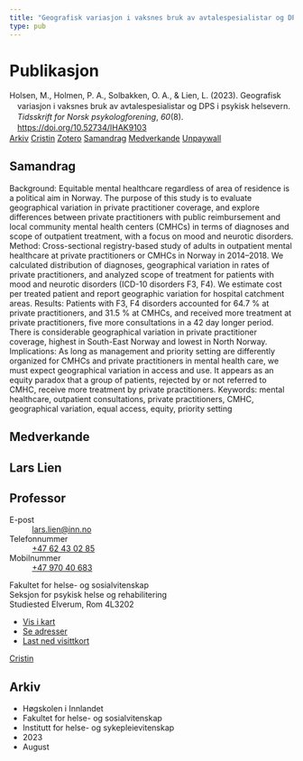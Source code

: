 ```yaml
---
title: "Geografisk variasjon i vaksnes bruk av avtalespesialistar og DPS i psykisk helsevern"
type: pub
---
```

<h1>Publikasjon</h1>
<article id="csl-bib-container-EDY3TFNC" class="csl-bib-container">
  <div class="csl-bib-body" style="line-height: 1.35; padding-left: 1em; text-indent:-1em;">
  <div class="csl-entry">Holsen, M., Holmen, P. A., Solbakken, O. A., &amp; Lien, L. (2023). Geografisk variasjon i vaksnes bruk av avtalespesialistar og DPS i psykisk helsevern. <i>Tidsskrift for Norsk psykologforening</i>, <i>60</i>(8). <a href="https://doi.org/10.52734/IHAK9103">https://doi.org/10.52734/IHAK9103</a></div>
</div>
  <div class="csl-bib-buttons">
    <a href="#taxonomy-article-EDY3TFNC" class="csl-bib-button">Arkiv</a>
    <a href="https://app.cristin.no/results/show.jsf?id=2167579" alt="Cristin URL" class="csl-bib-button">Cristin</a>
    <a href="http://zotero.org/groups/5022929/items/EDY3TFNC" alt="Zotero URL" class="csl-bib-button">Zotero</a>
    <a href="#abstract-article-EDY3TFNC" class="csl-bib-button">Samandrag</a>
    <a href="#contributors-article-EDY3TFNC" class="csl-bib-button">Medverkande</a>
    <a href="https://psykologtidsskriftet.no/node/25954/pdf" class="csl-bib-button">Unpaywall</a>
  </div>
  <div id="csl-bib-meta-container-EDY3TFNC"></div>
</article>
<div id="csl-bib-meta-EDY3TFNC" class="csl-bib-meta">
  <article id="abstract-article-EDY3TFNC" class="abstract-article">
    <h1>Samandrag</h1>
    Background: Equitable mental healthcare regardless of area of residence is a political aim in Norway. The purpose of this study is to evaluate geographical variation in private practitioner coverage, and explore differences between private practitioners with public reimbursement and local community mental health centers (CMHCs) in terms of diagnoses and scope of outpatient treatment, with a focus on mood and neurotic disorders. Method: Cross-sectional registry-based study of adults in outpatient mental healthcare at private practitioners or CMHCs in Norway in 2014–2018. We calculated distribution of diagnoses, geographical variation in rates of private practitioners, and analyzed scope of treatment for patients with mood and neurotic disorders (ICD-10 disorders F3, F4). We estimate cost per treated patient and report geographic variation for hospital catchment areas. Results: Patients with F3, F4 disorders accounted for 64.7 % at private practitioners, and 31.5 % at CMHCs, and received more treatment at private practitioners, five more consultations in a 42 day longer period. There is considerable geographical variation in private practitioner coverage, highest in South-East Norway and lowest in North Norway. Implications: As long as management and priority setting are differently organized for CMHCs and private practitioners in mental health care, we must expect geographical variation in access and use. It appears as an equity paradox that a group of patients, rejected by or not referred to CMHC, receive more treatment by private practitioners. Keywords: mental healthcare, outpatient consultations, private practitioners, CMHC, geographical variation, equal access, equity, priority setting
  </article>
  <article id="contributors-article-EDY3TFNC" class="contributors-article">
    <h1>Medverkande</h1>
    <div class="personas">
<div class="vrtx-hinn-person-card">
<div class="photo">
<i class="lar la-user-circle missing-person"></i>
</div>
<div class="info">
<hgroup><h1>Lars Lien</h1>
<h2>Professor</h2>
</hgroup><dl>
<dt>E-post</dt>
<dd>
<a href="mailto:lars.lien@inn.no">lars.lien@inn.no</a>
</dd>
<dt>Telefonnummer</dt>
<dd><a href="tel:+4762430285">
+47 62 43 02 85
</a></dd>
<dt>Mobilnummer</dt>
<dd><a href="tel:+4797040683">
+47 970 40 683
</a></dd>
</dl>
<p>
Fakultet for helse- og sosialvitenskap<br>
Seksjon for psykisk helse og rehabilitering<br>
Studiested Elverum,
Rom 4L3202
</p>
<ul class="vrtx-hinn-links">
<li><a href="https://www.google.com/maps?q=60.88177,11.53669">Vis i kart</a></li>
<li><a href="https://www.inn.no/finn-en-ansatt/lars-lien.html#vrtx-hinn-addresses">Se adresser</a></li>
<li><a href="https://www.inn.no/finn-en-ansatt/lars-lien.html?vrtx=vcf">Last ned visittkort</a></li>
</ul>
</div>
</div>
<a href="https://app.cristin.no/persons/show.jsf?id=14287" alt="Cristin URL" class="personas-cristin">Cristin</a>
</div>
  </article>
  <article id="taxonomy-article-EDY3TFNC" class="taxonomy-article">
    <h1>Arkiv</h1>
    <ul>
      <li>Høgskolen i Innlandet</li>
      <li>Fakultet for helse- og sosialvitenskap</li>
      <li>Institutt for helse- og sykepleievitenskap</li>
      <li>2023</li>
      <li>August</li>
    </ul>
  </article>
</div>

